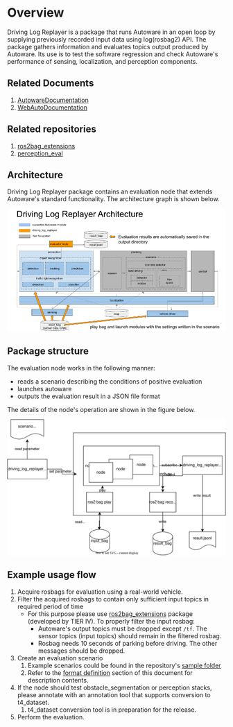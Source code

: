 # Overview

Driving Log Replayer is a package that runs Autoware in an open loop by supplying previously recorded input data using log(rosbag2) API. The package gathers information and evaluates topics output produced by Autoware.
Its use is to test the software regression and check Autoware's performance of sensing, localization, and perception components.

## Related Documents

1. [AutowareDocumentation](https://autowarefoundation.github.io/autoware-documentation/main/)
2. [WebAutoDocumentation](https://docs.web.auto/)

## Related repositories

1. [ros2bag_extensions](https://github.com/tier4/ros2bag_extensions)
2. [perception_eval](https://github.com/tier4/autoware_perception_evaluation)

## Architecture

Driving Log Replayer package contains an evaluation node that extends Autoware's standard functionality.
The architecture graph is shown below.

![architecture](images/architecture.png)

## Package structure

The evaluation node works in the following manner:

- reads a scenario describing the conditions of positive evaluation
- launches autoware
- outputs the evaluation result in a JSON file format

The details of the node's operation are shown in the figure below.

![overview](images/overview.drawio.svg)

## Example usage flow

1. Acquire rosbags for evaluation using a real-world vehicle.
2. Filter the acquired rosbags to contain only sufficient input topics in required period of time
   - For this purpose please use [ros2bag_extensions](https://github.com/tier4/ros2bag_extensions) package (developed by TIER IV). To properly filter the input rosbag:
     - Autoware's output topics must be dropped except `/tf`. The sensor topics (input topics) should remain in the filtered rosbag.
     - Rosbag needs 10 seconds of parking before driving. The other messages should be dropped.
3. Create an evaluation scenario
   1. Example scenarios could be found in the repository's [sample folder](https://github.com/tier4/driving_log_replayer/tree/main/sample)
   2. Refer to the [format definition](../result_format/index.md) section of this document for description contents.
4. If the node should test obstacle_segmentation or perception stacks, please annotate with an annotation tool that supports conversion to t4_dataset.
   1. t4_dataset conversion tool is in preparation for the release.
5. Perform the evaluation.
